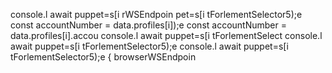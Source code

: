 console.l await puppet=s[i rWSEndpoin
pet=s[i tForlementSelector5);e
        const accountNumber = data.profiles[i]);e
        const accountNumber = data.profiles[i].accou
console.l await puppet=s[i tForlementSelect
console.l await puppet=s[i tForlementSelector5);e
console.l await puppet=s[i tForlementSelector5);e
                    { browserWSEndpoin

